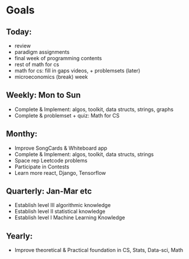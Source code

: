 # Goals

## Today:
* review
* paradigm assignments
* final week of programming contents
* rest of math for cs
* math for cs: fill in gaps videos, + problemsets (later)
* microeconomics (break) week

## Weekly: Mon to Sun
* Complete & Implement: algos, toolkit, data structs, strings, graphs
* Complete & problemset + quiz: Math for CS

## Monthy:
* Improve SongCards & Whiteboard app
* Complete & Implement: algos, toolkit, data structs, strings
* Space rep Leetcode problems
* Participate in Contests
* Learn more react, Django, Tensorflow

## Quarterly: Jan-Mar etc
* Establish level III algorithmic knowledge
* Establish level II statistical knowledge
* Establish level I Machine Learning Knowledge

## Yearly:
* Improve theoretical & Practical foundation in CS, Stats, Data-sci, Math
